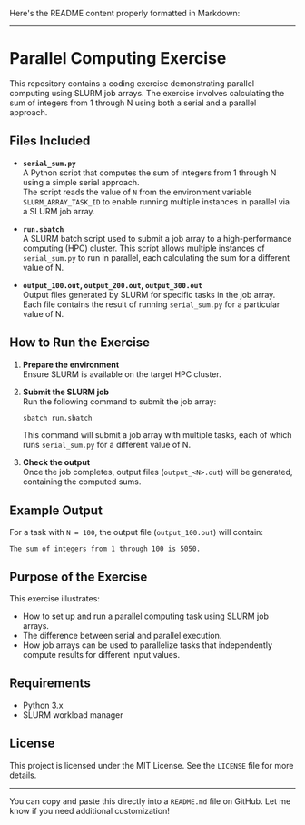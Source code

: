 Here's the README content properly formatted in Markdown:

---

# Parallel Computing Exercise

This repository contains a coding exercise demonstrating parallel computing using SLURM job arrays. The exercise involves calculating the sum of integers from 1 through N using both a serial and a parallel approach.

## Files Included

- **`serial_sum.py`**  
  A Python script that computes the sum of integers from 1 through N using a simple serial approach.  
  The script reads the value of `N` from the environment variable `SLURM_ARRAY_TASK_ID` to enable running multiple instances in parallel via a SLURM job array.

- **`run.sbatch`**  
  A SLURM batch script used to submit a job array to a high-performance computing (HPC) cluster. This script allows multiple instances of `serial_sum.py` to run in parallel, each calculating the sum for a different value of N.

- **`output_100.out`, `output_200.out`, `output_300.out`**  
  Output files generated by SLURM for specific tasks in the job array. Each file contains the result of running `serial_sum.py` for a particular value of N.

## How to Run the Exercise

1. **Prepare the environment**  
   Ensure SLURM is available on the target HPC cluster.

2. **Submit the SLURM job**  
   Run the following command to submit the job array:
   ```bash
   sbatch run.sbatch
   ```
   This command will submit a job array with multiple tasks, each of which runs `serial_sum.py` for a different value of N.

3. **Check the output**  
   Once the job completes, output files (`output_<N>.out`) will be generated, containing the computed sums.

## Example Output

For a task with `N = 100`, the output file (`output_100.out`) will contain:
```
The sum of integers from 1 through 100 is 5050.
```

## Purpose of the Exercise

This exercise illustrates:

- How to set up and run a parallel computing task using SLURM job arrays.
- The difference between serial and parallel execution.
- How job arrays can be used to parallelize tasks that independently compute results for different input values.

## Requirements

- Python 3.x
- SLURM workload manager

## License

This project is licensed under the MIT License. See the `LICENSE` file for more details.

---

You can copy and paste this directly into a `README.md` file on GitHub. Let me know if you need additional customization!
